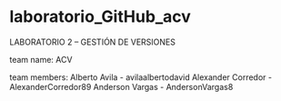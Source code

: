 # laboratorio_GitHub_acv
LABORATORIO 2 – GESTIÓN DE VERSIONES

team name: ACV

team members:
Alberto Avila - avilaalbertodavid
Alexander Corredor - AlexanderCorredor89
Anderson Vargas - AndersonVargas8

